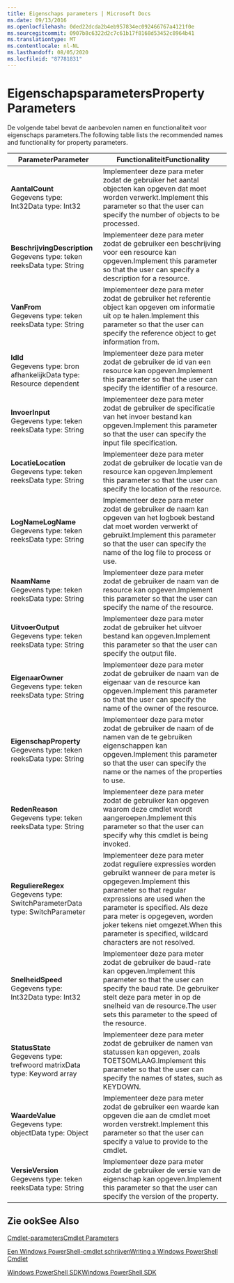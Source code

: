```yaml
---
title: Eigenschaps parameters | Microsoft Docs
ms.date: 09/13/2016
ms.openlocfilehash: 0ded22dcda2b4eb957834ec092466767a4121f0e
ms.sourcegitcommit: 0907b8c6322d2c7c61b17f8168d53452c8964b41
ms.translationtype: MT
ms.contentlocale: nl-NL
ms.lasthandoff: 08/05/2020
ms.locfileid: "87781831"
---
```

# <a name="property-parameters"></a><span data-ttu-id="f0a47-102">Eigenschapsparameters</span><span class="sxs-lookup"><span data-stu-id="f0a47-102">Property Parameters</span></span>

<span data-ttu-id="f0a47-103">De volgende tabel bevat de aanbevolen namen en functionaliteit voor eigenschaps parameters.</span><span class="sxs-lookup"><span data-stu-id="f0a47-103">The following table lists the recommended names and functionality for property parameters.</span></span>

|<span data-ttu-id="f0a47-104">Parameter</span><span class="sxs-lookup"><span data-stu-id="f0a47-104">Parameter</span></span>|<span data-ttu-id="f0a47-105">Functionaliteit</span><span class="sxs-lookup"><span data-stu-id="f0a47-105">Functionality</span></span>|
|---|---|
|<span data-ttu-id="f0a47-106">**Aantal**</span><span class="sxs-lookup"><span data-stu-id="f0a47-106">**Count**</span></span><br><span data-ttu-id="f0a47-107">Gegevens type: Int32</span><span class="sxs-lookup"><span data-stu-id="f0a47-107">Data type: Int32</span></span>|<span data-ttu-id="f0a47-108">Implementeer deze para meter zodat de gebruiker het aantal objecten kan opgeven dat moet worden verwerkt.</span><span class="sxs-lookup"><span data-stu-id="f0a47-108">Implement this parameter so that the user can specify the number of objects to be processed.</span></span>|
|<span data-ttu-id="f0a47-109">**Beschrijving**</span><span class="sxs-lookup"><span data-stu-id="f0a47-109">**Description**</span></span><br><span data-ttu-id="f0a47-110">Gegevens type: teken reeks</span><span class="sxs-lookup"><span data-stu-id="f0a47-110">Data type: String</span></span>|<span data-ttu-id="f0a47-111">Implementeer deze para meter zodat de gebruiker een beschrijving voor een resource kan opgeven.</span><span class="sxs-lookup"><span data-stu-id="f0a47-111">Implement this parameter so that the user can specify a description for a resource.</span></span>|
|<span data-ttu-id="f0a47-112">**Van**</span><span class="sxs-lookup"><span data-stu-id="f0a47-112">**From**</span></span><br><span data-ttu-id="f0a47-113">Gegevens type: teken reeks</span><span class="sxs-lookup"><span data-stu-id="f0a47-113">Data type: String</span></span>|<span data-ttu-id="f0a47-114">Implementeer deze para meter zodat de gebruiker het referentie object kan opgeven om informatie uit op te halen.</span><span class="sxs-lookup"><span data-stu-id="f0a47-114">Implement this parameter so that the user can specify the reference object to get information from.</span></span>|
|<span data-ttu-id="f0a47-115">**Id**</span><span class="sxs-lookup"><span data-stu-id="f0a47-115">**Id**</span></span><br><span data-ttu-id="f0a47-116">Gegevens type: bron afhankelijk</span><span class="sxs-lookup"><span data-stu-id="f0a47-116">Data type: Resource dependent</span></span>|<span data-ttu-id="f0a47-117">Implementeer deze para meter zodat de gebruiker de id van een resource kan opgeven.</span><span class="sxs-lookup"><span data-stu-id="f0a47-117">Implement this parameter so that the user can specify the identifier of a resource.</span></span>|
|<span data-ttu-id="f0a47-118">**Invoer**</span><span class="sxs-lookup"><span data-stu-id="f0a47-118">**Input**</span></span><br><span data-ttu-id="f0a47-119">Gegevens type: teken reeks</span><span class="sxs-lookup"><span data-stu-id="f0a47-119">Data type: String</span></span>|<span data-ttu-id="f0a47-120">Implementeer deze para meter zodat de gebruiker de specificatie van het invoer bestand kan opgeven.</span><span class="sxs-lookup"><span data-stu-id="f0a47-120">Implement this parameter so that the user can specify the input file specification.</span></span>|
|<span data-ttu-id="f0a47-121">**Locatie**</span><span class="sxs-lookup"><span data-stu-id="f0a47-121">**Location**</span></span><br><span data-ttu-id="f0a47-122">Gegevens type: teken reeks</span><span class="sxs-lookup"><span data-stu-id="f0a47-122">Data type: String</span></span>|<span data-ttu-id="f0a47-123">Implementeer deze para meter zodat de gebruiker de locatie van de resource kan opgeven.</span><span class="sxs-lookup"><span data-stu-id="f0a47-123">Implement this parameter so that the user can specify the location of the resource.</span></span>|
|<span data-ttu-id="f0a47-124">**LogName**</span><span class="sxs-lookup"><span data-stu-id="f0a47-124">**LogName**</span></span><br><span data-ttu-id="f0a47-125">Gegevens type: teken reeks</span><span class="sxs-lookup"><span data-stu-id="f0a47-125">Data type: String</span></span>|<span data-ttu-id="f0a47-126">Implementeer deze para meter zodat de gebruiker de naam kan opgeven van het logboek bestand dat moet worden verwerkt of gebruikt.</span><span class="sxs-lookup"><span data-stu-id="f0a47-126">Implement this parameter so that the user can specify the name of the log file to process or use.</span></span>|
|<span data-ttu-id="f0a47-127">**Naam**</span><span class="sxs-lookup"><span data-stu-id="f0a47-127">**Name**</span></span><br><span data-ttu-id="f0a47-128">Gegevens type: teken reeks</span><span class="sxs-lookup"><span data-stu-id="f0a47-128">Data type: String</span></span>|<span data-ttu-id="f0a47-129">Implementeer deze para meter zodat de gebruiker de naam van de resource kan opgeven.</span><span class="sxs-lookup"><span data-stu-id="f0a47-129">Implement this parameter so that the user can specify the name of the resource.</span></span>|
|<span data-ttu-id="f0a47-130">**Uitvoer**</span><span class="sxs-lookup"><span data-stu-id="f0a47-130">**Output**</span></span><br><span data-ttu-id="f0a47-131">Gegevens type: teken reeks</span><span class="sxs-lookup"><span data-stu-id="f0a47-131">Data type: String</span></span>|<span data-ttu-id="f0a47-132">Implementeer deze para meter zodat de gebruiker het uitvoer bestand kan opgeven.</span><span class="sxs-lookup"><span data-stu-id="f0a47-132">Implement this parameter so that the user can specify the output file.</span></span>|
|<span data-ttu-id="f0a47-133">**Eigenaar**</span><span class="sxs-lookup"><span data-stu-id="f0a47-133">**Owner**</span></span><br><span data-ttu-id="f0a47-134">Gegevens type: teken reeks</span><span class="sxs-lookup"><span data-stu-id="f0a47-134">Data type: String</span></span>|<span data-ttu-id="f0a47-135">Implementeer deze para meter zodat de gebruiker de naam van de eigenaar van de resource kan opgeven.</span><span class="sxs-lookup"><span data-stu-id="f0a47-135">Implement this parameter so that the user can specify the name of the owner of the resource.</span></span>|
|<span data-ttu-id="f0a47-136">**Eigenschap**</span><span class="sxs-lookup"><span data-stu-id="f0a47-136">**Property**</span></span><br><span data-ttu-id="f0a47-137">Gegevens type: teken reeks</span><span class="sxs-lookup"><span data-stu-id="f0a47-137">Data type: String</span></span>|<span data-ttu-id="f0a47-138">Implementeer deze para meter zodat de gebruiker de naam of de namen van de te gebruiken eigenschappen kan opgeven.</span><span class="sxs-lookup"><span data-stu-id="f0a47-138">Implement this parameter so that the user can specify the name or the names of the properties to use.</span></span>|
|<span data-ttu-id="f0a47-139">**Reden**</span><span class="sxs-lookup"><span data-stu-id="f0a47-139">**Reason**</span></span><br><span data-ttu-id="f0a47-140">Gegevens type: teken reeks</span><span class="sxs-lookup"><span data-stu-id="f0a47-140">Data type: String</span></span>|<span data-ttu-id="f0a47-141">Implementeer deze para meter zodat de gebruiker kan opgeven waarom deze cmdlet wordt aangeroepen.</span><span class="sxs-lookup"><span data-stu-id="f0a47-141">Implement this parameter so that the user can specify why this cmdlet is being invoked.</span></span>|
|<span data-ttu-id="f0a47-142">**Reguliere**</span><span class="sxs-lookup"><span data-stu-id="f0a47-142">**Regex**</span></span><br><span data-ttu-id="f0a47-143">Gegevens type: SwitchParameter</span><span class="sxs-lookup"><span data-stu-id="f0a47-143">Data type: SwitchParameter</span></span>|<span data-ttu-id="f0a47-144">Implementeer deze para meter zodat reguliere expressies worden gebruikt wanneer de para meter is opgegeven.</span><span class="sxs-lookup"><span data-stu-id="f0a47-144">Implement this parameter so that regular expressions are used when the parameter is specified.</span></span> <span data-ttu-id="f0a47-145">Als deze para meter is opgegeven, worden joker tekens niet omgezet.</span><span class="sxs-lookup"><span data-stu-id="f0a47-145">When this parameter is specified, wildcard characters are not resolved.</span></span>|
|<span data-ttu-id="f0a47-146">**Snelheid**</span><span class="sxs-lookup"><span data-stu-id="f0a47-146">**Speed**</span></span><br><span data-ttu-id="f0a47-147">Gegevens type: Int32</span><span class="sxs-lookup"><span data-stu-id="f0a47-147">Data type: Int32</span></span>|<span data-ttu-id="f0a47-148">Implementeer deze para meter zodat de gebruiker de baud-rate kan opgeven.</span><span class="sxs-lookup"><span data-stu-id="f0a47-148">Implement this parameter so that the user can specify the baud rate.</span></span> <span data-ttu-id="f0a47-149">De gebruiker stelt deze para meter in op de snelheid van de resource.</span><span class="sxs-lookup"><span data-stu-id="f0a47-149">The user sets this parameter to the speed of the resource.</span></span>|
|<span data-ttu-id="f0a47-150">**Status**</span><span class="sxs-lookup"><span data-stu-id="f0a47-150">**State**</span></span><br><span data-ttu-id="f0a47-151">Gegevens type: trefwoord matrix</span><span class="sxs-lookup"><span data-stu-id="f0a47-151">Data type: Keyword array</span></span>|<span data-ttu-id="f0a47-152">Implementeer deze para meter zodat de gebruiker de namen van statussen kan opgeven, zoals TOETSOMLAAG.</span><span class="sxs-lookup"><span data-stu-id="f0a47-152">Implement this parameter so that the user can specify the names of states, such as KEYDOWN.</span></span>|
|<span data-ttu-id="f0a47-153">**Waarde**</span><span class="sxs-lookup"><span data-stu-id="f0a47-153">**Value**</span></span><br><span data-ttu-id="f0a47-154">Gegevens type: object</span><span class="sxs-lookup"><span data-stu-id="f0a47-154">Data type: Object</span></span>|<span data-ttu-id="f0a47-155">Implementeer deze para meter zodat de gebruiker een waarde kan opgeven die aan de cmdlet moet worden verstrekt.</span><span class="sxs-lookup"><span data-stu-id="f0a47-155">Implement this parameter so that the user can  specify a value to provide to the cmdlet.</span></span>|
|<span data-ttu-id="f0a47-156">**Versie**</span><span class="sxs-lookup"><span data-stu-id="f0a47-156">**Version**</span></span><br><span data-ttu-id="f0a47-157">Gegevens type: teken reeks</span><span class="sxs-lookup"><span data-stu-id="f0a47-157">Data type: String</span></span>|<span data-ttu-id="f0a47-158">Implementeer deze para meter zodat de gebruiker de versie van de eigenschap kan opgeven.</span><span class="sxs-lookup"><span data-stu-id="f0a47-158">Implement this parameter so that the user can specify the version of the property.</span></span>|

## <a name="see-also"></a><span data-ttu-id="f0a47-159">Zie ook</span><span class="sxs-lookup"><span data-stu-id="f0a47-159">See Also</span></span>

[<span data-ttu-id="f0a47-160">Cmdlet-parameters</span><span class="sxs-lookup"><span data-stu-id="f0a47-160">Cmdlet Parameters</span></span>](./cmdlet-parameters.md)

[<span data-ttu-id="f0a47-161">Een Windows PowerShell-cmdlet schrijven</span><span class="sxs-lookup"><span data-stu-id="f0a47-161">Writing a Windows PowerShell Cmdlet</span></span>](./writing-a-windows-powershell-cmdlet.md)

[<span data-ttu-id="f0a47-162">Windows PowerShell SDK</span><span class="sxs-lookup"><span data-stu-id="f0a47-162">Windows PowerShell SDK</span></span>](../windows-powershell-reference.md)
